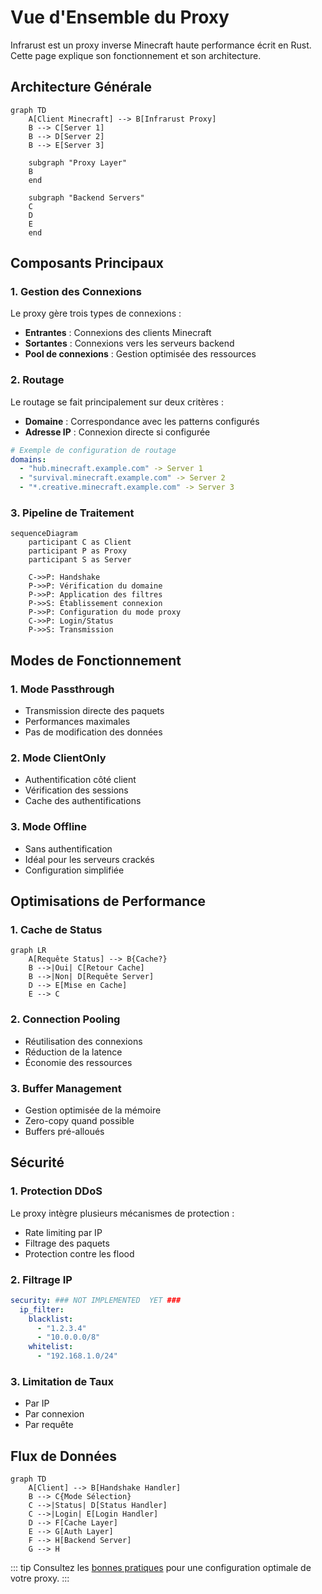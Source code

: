 # Vue d'Ensemble du Proxy

Infrarust est un proxy inverse Minecraft haute performance écrit en Rust. Cette page explique son fonctionnement et son architecture.

## Architecture Générale

```mermaid
graph TD
    A[Client Minecraft] --> B[Infrarust Proxy]
    B --> C[Server 1]
    B --> D[Server 2]
    B --> E[Server 3]
    
    subgraph "Proxy Layer"
    B
    end
    
    subgraph "Backend Servers"
    C
    D
    E
    end
```

## Composants Principaux

### 1. Gestion des Connexions

Le proxy gère trois types de connexions :

- **Entrantes** : Connexions des clients Minecraft
- **Sortantes** : Connexions vers les serveurs backend
- **Pool de connexions** : Gestion optimisée des ressources

### 2. Routage

Le routage se fait principalement sur deux critères :

- **Domaine** : Correspondance avec les patterns configurés
- **Adresse IP** : Connexion directe si configurée

```yaml
# Exemple de configuration de routage
domains:
  - "hub.minecraft.example.com" -> Server 1
  - "survival.minecraft.example.com" -> Server 2
  - "*.creative.minecraft.example.com" -> Server 3
```

### 3. Pipeline de Traitement

```mermaid
sequenceDiagram
    participant C as Client
    participant P as Proxy
    participant S as Server

    C->>P: Handshake
    P->>P: Vérification du domaine
    P->>P: Application des filtres
    P->>S: Établissement connexion
    P->>P: Configuration du mode proxy
    C->>P: Login/Status
    P->>S: Transmission
```

## Modes de Fonctionnement

### 1. Mode Passthrough

- Transmission directe des paquets
- Performances maximales
- Pas de modification des données

### 2. Mode ClientOnly

- Authentification côté client
- Vérification des sessions
- Cache des authentifications

### 3. Mode Offline

- Sans authentification
- Idéal pour les serveurs crackés
- Configuration simplifiée

## Optimisations de Performance

### 1. Cache de Status

```mermaid
graph LR
    A[Requête Status] --> B{Cache?}
    B -->|Oui| C[Retour Cache]
    B -->|Non| D[Requête Server]
    D --> E[Mise en Cache]
    E --> C
```

### 2. Connection Pooling

- Réutilisation des connexions
- Réduction de la latence
- Économie des ressources

### 3. Buffer Management

- Gestion optimisée de la mémoire
- Zero-copy quand possible
- Buffers pré-alloués

## Sécurité

### 1. Protection DDoS

Le proxy intègre plusieurs mécanismes de protection :

- Rate limiting par IP
- Filtrage des paquets
- Protection contre les flood

### 2. Filtrage IP

```yaml
security: ### NOT IMPLEMENTED  YET ###
  ip_filter:
    blacklist:
      - "1.2.3.4"
      - "10.0.0.0/8"
    whitelist:
      - "192.168.1.0/24"
```

### 3. Limitation de Taux

- Par IP
- Par connexion
- Par requête


## Flux de Données

```mermaid
graph TD
    A[Client] --> B[Handshake Handler]
    B --> C{Mode Sélection}
    C -->|Status| D[Status Handler]
    C -->|Login| E[Login Handler]
    D --> F[Cache Layer]
    E --> G[Auth Layer]
    F --> H[Backend Server]
    G --> H
```


::: tip
Consultez les [bonnes pratiques](./best-practices.md) pour une configuration optimale de votre proxy.
:::
